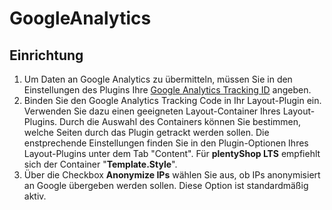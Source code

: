 # GoogleAnalytics

## Einrichtung

1. Um Daten an Google Analytics zu übermitteln, müssen Sie in den Einstellungen des Plugins Ihre [Google Analytics Tracking ID](https://support.google.com/analytics/answer/1032385?hl) angeben.
2. Binden Sie den Google Analytics Tracking Code in Ihr Layout-Plugin ein. Verwenden Sie dazu einen geeigneten Layout-Container Ihres Layout-Plugins.
Durch die Auswahl des Containers können Sie bestimmen, welche Seiten durch das Plugin getrackt werden sollen.
Die enstprechende Einstellungen finden Sie in den Plugin-Optionen Ihres Layout-Plugins unter dem Tab "Content".
Für **plentyShop LTS** empfiehlt sich der Container "**Template.Style**".
3. Über die Checkbox **Anonymize IPs** wählen Sie aus, ob IPs anonymisiert an Google übergeben werden sollen. Diese Option ist standardmäßig aktiv.
